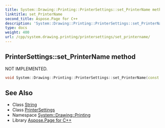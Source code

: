 ```yaml
---
title: System::Drawing::Printing::PrinterSettings::set_PrinterName method
linktitle: set_PrinterName
second_title: Aspose.Page for C++
description: 'System::Drawing::Printing::PrinterSettings::set_PrinterName method. NOT IMPLEMENTED in C++.'
type: docs
weight: 400
url: /cpp/system.drawing.printing/printersettings/set_printername/
---
```

## PrinterSettings::set_PrinterName method


NOT IMPLEMENTED.

```cpp
void System::Drawing::Printing::PrinterSettings::set_PrinterName(const String &value)
```

## See Also

* Class [String](../../../system/string/)
* Class [PrinterSettings](../)
* Namespace [System::Drawing::Printing](../../)
* Library [Aspose.Page for C++](../../../)
